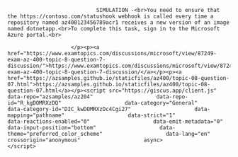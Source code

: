 <p class="card-text">
							
								SIMULATION -<br>You need to ensure that the https://contoso.com/statushook webhook is called every time a repository named az400123456789acr1 receives a new version of an image named dotnetapp.<br>To complete this task, sign in to the Microsoft Azure portal.<br>
							
						</p><p><a href="https://www.examtopics.com/discussions/microsoft/view/87249-exam-az-400-topic-8-question-7-discussion/">https://www.examtopics.com/discussions/microsoft/view/87249-exam-az-400-topic-8-question-7-discussion/</a></p><p><a href="https://azsamples.github.io/staticfiles/az400/topic-08-question-07.html">https://azsamples.github.io/staticfiles/az400/topic-08-question-07.html</a></p><script src="https://giscus.app/client.js"                    data-repo="azsamples/az204"                    data-repo-id="R_kgDOMRXzDQ"                    data-category="General"                    data-category-id="DIC_kwDOMRXzDc4Cgi27"                    data-mapping="pathname"                    data-strict="1"                    data-reactions-enabled="0"                    data-emit-metadata="0"                    data-input-position="bottom"                    data-theme="preferred_color_scheme"                    data-lang="en"                    crossorigin="anonymous"                    async>                    </script>